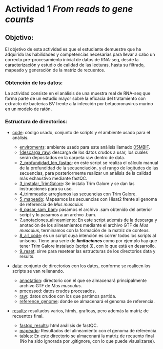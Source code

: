 # **Actividad 1 *From reads to gene counts***

## Objetivo: 

El objetivo de esta actividad es que el estudiante demuestre que ha adquirido las habilidades y competencias necesarias para llevar a cabo un correcto pre-procesamiento inicial de datos de RNA-seq, desde la caracterización y estudio de calidad de las lecturas, hasta su filtrado, mapeado y generación de la matriz de recuentos.

### Obtención de los datos:
La actividad consiste en el análisis de una muestra real de RNA-seq que forma parte de un estudio mayor sobre la eficacia del tratamiento con extracto de bacterias BV frente a la infección por betacoronavirus murino en un modelo de ratón.

### Estructura de directorios: 
* [code](code): código usado, conjunto de scripts y el ambiente usado para el análisis.
  * [enviroments](code/enviroments): ambiente usado para este análisis llamado [05MBIF](code/enviroments/05MBIF.yml).
  * [1descarga_raw](code/1descarga_raw.sh): descarga de los datos crudos a usar, los cuales serán depositados en la carpeta raw dentro de data.
  * [2_profundidad_len_fastqc](code/2_profundidad_len_fastqc.sh): en este script se realiza el cálculo manual de la profundidad de la secuenciación, y el rango de logitudes de las secuencias, para posteriormente realizar un análisis de la calidad más exhaustivo mediante fastQC.
  * [3_instalar_TrimGalore](code/3_instalar_TrimGalore.sh): Se instala Trim Galore y se dan las instrucciones para su uso.
  * [4_trimmeado](code/trimmeado.sh): arreglamos las secuencias con Trim Galore.
  * [5_mapeado](code/5_mapeado.sh): Mapeamos las secuencias con Hisat2 frente al genoma de referencia de *Mus musculus*
  * [6_pasar_sam_bam](code/6_pasar_sam_bam.sh): pasamos el archivo .sam obtenido del anterior script y lo pasamos a un archvo .bam.
  * [7_anotaciones_alineamiento](code/7_anotaciones_alineamiento.sh): En este script además de la descarga y anotación de los alineamientos mediante el archivo GTF de *Mus musculus*, terminamos con la formación de la matriz de conteos.
  * [8_all_code](code/8_all_code.sh): es un script cuya intención es correr todos los scripts al unísono. Tiene una serie de ***limitaciones*** como por ejemplo hay que tener Trim Galore instalado (script 3), con lo que está en desarrollo.
  * [9_reset](code/9_reset.sh): sirve para resetear las estructuras de los directorios data y results.
 
 
 * [data](data): conjunto de directorios con los datos, conforme se realicen los scripts se van rellenando.
   * [annotation](data/annotation): directorio con el que se almacenará principalmente archivo GTF de *Mus musculus*.
   * [processed](data/processed): datos crudos procesados.
   * [raw](data/raw): datos crudos con los que partimos partida.
   * [reference_genome](data/reference_genome): donde se almacenará el genoma de referencia.
  
 * [results](results): resultados varios, htmls, graficas, pero además la matriz de recuentos final.
   * [fastqc_results](results/fastqc_results): html análisis de fastQC.
   * [mapeado](results/mapeado): Resultados del alineamiento con el genoma de referencia.
   * [tables](results/tables): En este directorio se almacenará la matriz de recuento final (No ha sido ignorada por .gitignore, con lo que puede visualizarse).

  
